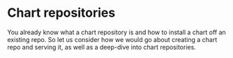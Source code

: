 # Chart repositories

You already know what a chart repository is and how to install a chart off an existing repo. So let us consider how we would go about creating a chart repo and serving it, as well as a deep-dive into chart repositories.